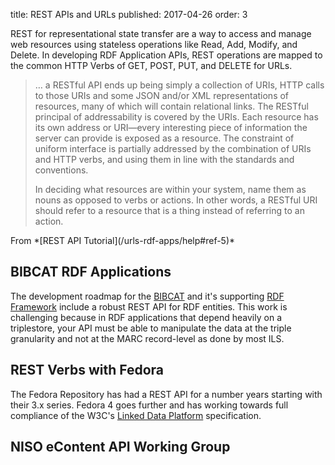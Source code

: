 title: REST APIs and URLs
published: 2017-04-26
order: 3 

REST for representational state transfer are a way to access and manage web resources using
stateless operations like Read, Add, Modify, and Delete. In developing RDF Application APIs,
REST operations are mapped to the common HTTP Verbs of GET, POST, PUT, and DELETE for URLs.


<blockquote class="blockquote bg-default">
<p>&hellip; a RESTful API ends up being simply a collection of URIs, HTTP 
calls to those URIs and some JSON and/or XML representations of resources, 
many of which will contain relational links. The RESTful principal of 
addressability is covered by the URIs. Each resource has its own address or 
URI—every interesting piece of information the server can provide is exposed 
as a resource. The constraint of uniform interface is partially addressed by the 
combination of URIs and HTTP verbs, and using them in line with the standards 
and conventions.</p>
<p>
In deciding what resources are within your system, name them as nouns as opposed 
to verbs or actions. In other words, a RESTful URI should refer to a resource 
that is a thing instead of referring to an action.
</p>
</blockquote>
From *[REST API Tutorial](/urls-rdf-apps/help#ref-5)*


## BIBCAT RDF Applications
The development roadmap for the [BIBCAT](https://bibcat.org/) and it's supporting 
[RDF Framework](https://github.com/KnowledgeLinks/rdfframework) include a robust 
REST API for RDF entities. This work is challenging because in RDF applications that
depend heavily on a triplestore, your API must be able to manipulate the data at the 
triple granularity and not at the MARC record-level as done by most ILS. 

## REST Verbs with Fedora
The Fedora Repository has had a REST API for a number years starting with their 3.x
series. Fedora 4 goes further and has working towards full compliance of the W3C's
[Linked Data Platform](https://www.w3.org/TR/ldp/) specification.

## NISO eContent API Working Group
